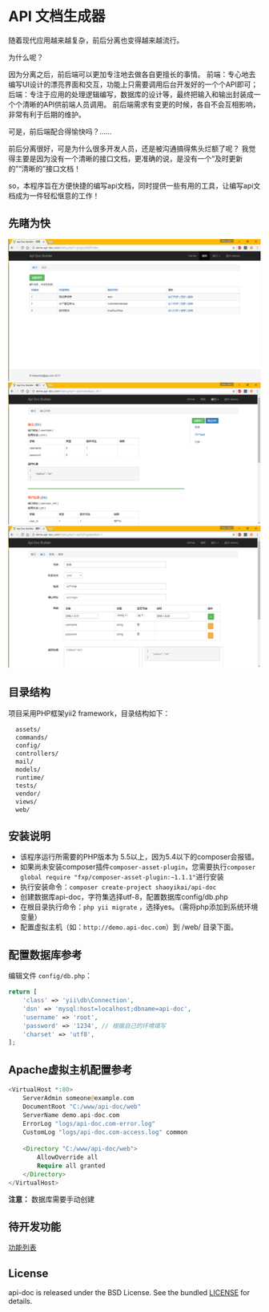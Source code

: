 API 文档生成器
============================


随着现代应用越来越复杂，前后分离也变得越来越流行。

为什么呢？

因为分离之后，前后端可以更加专注地去做各自更擅长的事情。
前端：专心地去编写UI设计的漂亮界面和交互，功能上只需要调用后台开发好的一个个API即可；
后端：专注于应用的处理逻辑编写，数据库的设计等，最终把输入和输出封装成一个个清晰的API供前端人员调用。
前后端需求有变更的时候，各自不会互相影响，非常有利于后期的维护。

可是，前后端配合得愉快吗？……

前后分离很好，可是为什么很多开发人员，还是被沟通搞得焦头烂额了呢？
我觉得主要是因为没有一个清晰的接口文档，更准确的说，是没有一个“及时更新的”“清晰的”接口文档！

so，本程序旨在方便快捷的编写api文档，同时提供一些有用的工具，让编写api文档成为一件轻松惬意的工作！


先睹为快
-------------------
![项目列表](./web/images/projectlist.png "项目列表")
![接口列表](./web/images/apilist.png "接口列表")
![新建接口](./web/images/apicreate.png "新建接口")

目录结构
-------------------

项目采用PHP框架yii2 framework，目录结构如下：

      assets/
      commands/
      config/
      controllers/
      mail/
      models/
      runtime/
      tests/
      vendor/
      views/
      web/


安装说明
-------------------
  - 该程序运行所需要的PHP版本为 5.5以上，因为5.4以下的composer会报错。
  - 如果尚未安装composer插件`composer-asset-plugin`，您需要执行`composer global require "fxp/composer-asset-plugin:~1.1.1"`进行安装
  - 执行安装命令：`composer create-project shaoyikai/api-doc`
  - 创建数据库api-doc，字符集选择utf-8，配置数据库config/db.php
  - 在根目录执行命令：`php yii migrate` ，选择yes。（需将php添加到系统环境变量）
  - 配置虚拟主机（如：`http://demo.api-doc.com`）到 /web/ 目录下面。


配置数据库参考
-------------
编辑文件 `config/db.php`：

```php
return [
    'class' => 'yii\db\Connection',
    'dsn' => 'mysql:host=localhost;dbname=api-doc',
    'username' => 'root',
    'password' => '1234', // 根据自己的环境填写
    'charset' => 'utf8',
];
```

Apache虚拟主机配置参考
-------------

```php
<VirtualHost *:80>
    ServerAdmin someone@example.com
    DocumentRoot "C:/www/api-doc/web"
    ServerName demo.api-doc.com
    ErrorLog "logs/api-doc.com-error.log"
    CustomLog "logs/api-doc.com-access.log" common

	<Directory "C:/www/api-doc/web">
		AllowOverride all
		Require all granted
	</Directory>
</VirtualHost>
```

**注意：** 数据库需要手动创建


待开发功能
-------------

[功能列表](todoTask.md)


License
-------------

api-doc is released under the BSD License. See the bundled [LICENSE](LICENSE.md) for details.
